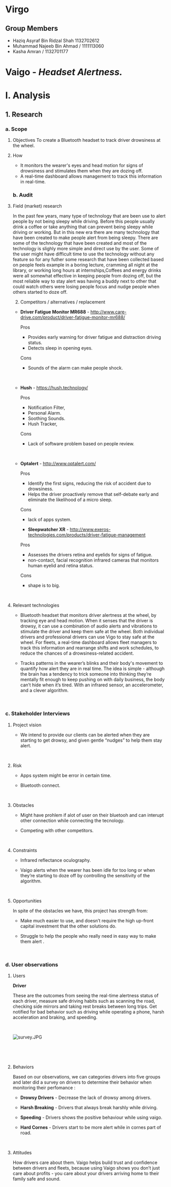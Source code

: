 # Virgo

## Group Members

- Haziq Asyraf Bin Ridzal Shah 1132702612
- Muhammad Najeeb Bin Ahmad / 1111113060
- Kasha Amran / 1132701177

# **Vaigo** - *Headset Alertness.*

# I. Analysis

## 1. Research

### a. Scope

1. Objectives
   To create a Bluetooth headset to track driver drowsiness at the wheel.

2. How

   - It monitors the wearer's eyes and head motion for signs of drowsiness and stimulates them when they are dozing off.
   - A real-time dashboard allows management to track this information in real-time.
   
   ### b. Audit
1. Field (market) research

   In the past few years, many type of technology that are been use to alert people by not being sleepy while driving. Before this people usually drink a coffee or take anything that can prevent being sleepy while driving or working. But in this new era there are many technology that have been created to make people alert from being sleepy. There are some of the technology that have been created and most of the technology is slighly more simple and direct use by the user. Some of the user might have difficult time to use the technology without any feature so for any futher some research that have been collected based on people feels example in a boring lecture, cramming all night at the library, or working long hours at internships,Coffees and energy drinks were all somewhat effective in keeping people from dozing off, but the most reliable way to stay alert was having a buddy next to other that could watch others were losing people focus and nudge people when others started to doze off.
   
   2. Competitors / alternatives / replacement

   - **Driver Fatigue Monitor MR688** - http://www.care-drive.com/product/driver-fatigue-monitor-mr688/

     Pros

     - Provides early warning for driver fatigue and distraction driving status.
     - Detects sleep in opening eyes​.

     Cons

     - Sounds of the alarm can make people shock.

       ​

   - **Hush** - https://hush.technology/

     Pros

     - Notification Filter,
     - Personal Alarm.
     - Soothing Sounds.
     - Hush Tracker,

     Cons

     - Lack of software problem based on people review.

       ​

   - **Optalert** - http://www.optalert.com/

     Pros

     - Identify the first signs, reducing the risk of accident due to drowsiness.
     - Helps the driver proactively remove that self-debate early and eliminate the likelihood of a micro sleep.

     Cons

     - lack of apps system.
     
     - **Sleepwatcher XR** - http://www.exeros-technologies.com/products/driver-fatigue-management

     Pros

     - Assesses the drivers retina and eyelids for signs of fatigue.
     - non-contact, facial recognition infrared cameras that monitors human eyelid and retina status.
     
     Cons

     - shape is to big.
     

     ​

3. Relevant technologies

   - Bluetooth headset that monitors driver alertness at the wheel, by tracking eye and head motion. When it senses that the driver is drowsy, it can use a combination of audio alerts and vibrations to stimulate the driver and keep them safe at the wheel. Both individual drivers and professional drivers can use Vigo to stay safe at the wheel. For fleets, a real-time dashboard allows fleet managers to track this information and rearrange shifts and work schedules, to reduce the chances of a drowsiness-related accident.

   - Tracks patterns in the wearer’s blinks and their body's movement to quantify how alert they are in real time. The idea is simple - although the brain has a tendency to trick someone into thinking they’re mentally fit enough to keep pushing on with daily business, the body can’t hide when it’s tired. With an infrared sensor, an accelerometer, and a clever algorithm.

     ​


### c. Stakeholder Interviews
1. Project vision

   - We intend to provide our clients can be alerted when they are starting to get drowsy, and given gentle “nudges” to help them stay        alert.

     ​

2. Risk
   - Apps system might be error in certain time.

   - Bluetooth connect.

     ​

3. Obstacles
   - Might have prohlem if alot of user on their bluetooh and can interupt other connection while connecting the tecnology.

   - Competing with other competitors.

     ​

4. Constraints 
   - Infrared reflectance oculography.

   -  Vaigo alerts when the wearer has been idle for too long or when they’re starting to doze off by controlling the sensitivity of the algorithm.

     ​

5. Opportunities 

   In spite of the obstacles we have, this project has strength from:

   - Make much easier to use, and doesn’t require the high up-front capital investment that the other solutions do.

   - Struggle to help the people who really need in easy way to make them alert .

     ​

### d. User observations
1. Users

   **Driver**

   These are the outcomes from seeing the real-time alertness status of each driver, measure safe driving habits such as scanning the road, checking side mirrors and taking rest breaks between long trips. Get notified for bad behavior such as driving while operating a phone, harsh acceleration and braking, and speeding.

   ​

   ![survey.JPG](https://github.com/1601-mma2013/Virgo/blob/master/iner.PNG)

   ​

   ​

2. Behaviors

   Based on our observations, we can categories drivers into five groups and later did a survey on drivers to determine their behavior when monitoring their perfomance :

   - **Drowsy Drivers** -  Decrease the lack of drowsy among drivers.

   - **Harsh Breaking** - Drivers that always break harshly while driving.

   - **Speeding** - Drivers shows the positive behaviour while using vaigo.

   - **Hard Cornes** - Drivers start to be more alert while in cornes part of road.

   ​

3. Attitudes

   How drivers care about them. Vaigo helps build trust and confidence between drivers and fleets, because using Vaigo shows you don’t just care about profits - you care about your drivers arriving home to their family safe and sound.
   ​

